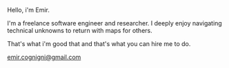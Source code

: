Hello, i'm Emir.

I'm a freelance software engineer and researcher.
I deeply enjoy navigating technical unknowns to return with maps for others.

That's what i'm good that and that's what you can hire me to do. 

emir.cognigni@gmail.com

